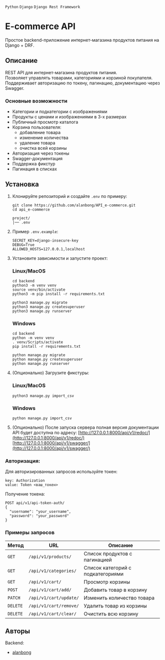 `Python` `Django` `Django Rest Framework`

# E-commerce API

Простое backend-приложение интернет-магазина продуктов питания на Django + DRF.

## Описание

REST API для интернет-магазина продуктов питания.  
Позволяет управлять товарами, категориями и корзиной покупателя.  
Поддерживает авторизацию по токену, пагинацию, документацию через Swagger.

### Основные возможности

- Категории и подкатегории с изображениями
- Продукты с ценами и изображениями в 3-х размерах
- Публичный просмотр каталога
- Корзина пользователя:
  - добавление товара
  - изменение количества
  - удаление товара
  - очистка всей корзины
- Авторизация через токены
- Swagger-документация
- Поддержка фикстур
- Пагинация в списках

## Установка
1. Клонируйте репозиторий и создайте `.env` по примеру:
    ```
    git clone https://github.com/alanbong/API_e-commerce.git
    cd api_e-commerce
    ```

    ```
    project/
    │── .env
    ```

2. Пример `.env.example`:
    ```
    SECRET_KEY=django-insecure-key
    DEBUG=True
    ALLOWED_HOSTS=127.0.0.1,localhost
    ```

3. Установите зависимости и запустите проект:
    ### Linux/MacOS
    ```
    cd backend
    python3 -m venv venv
    source venv/bin/activate
    python3 -m pip install -r requirements.txt

    python3 manage.py migrate
    python3 manage.py createsuperuser
    python3 manage.py runserver
    ```
    ### Windows
    ```
    cd backend
    python -m venv venv
    . venv/Scripts/activate
    pip install -r requirements.txt

    python manage.py migrate
    python manage.py createsuperuser
    python manage.py runserver
    ```

4. (Опционально) Загрузите фикстуры:
    ### Linux/MacOS
    ```
    python3 manage.py import_csv
    ```
    ### Windows
    ```
    python manage.py import_csv
    ```

5. (Опционально) После запуска сервера полная версия документации API будет доступна по адресу:
  [http://127.0.0.1:8000/api/v1/redoc/](http://127.0.0.1:8000/api/v1/redoc/)
  [http://127.0.0.1:8000/api/v1/swagger/](http://127.0.0.1:8000/api/v1/swagger/)



### Авторизация:
Для авторизированных запросов используйте токен:
```
key: Authorization
value: Token <ваш_токен>
```
Получение токена:
```
POST api/v1/api-token-auth/
{
  "username": "your_username",
  "password": "your_password"
}
```

### Примеры запросов
| Метод    | URL                    | Описание                          |
| -------- | ---------------------- | --------------------------------- |
| `GET`    | `/api/v1/products/`    | Список продуктов с пагинацией     |
| `GET`    | `/api/v1/categories/`  | Список категорий с подкатегориями |
| `GET`    | `/api/v1/cart/`        | Просмотр корзины                  |
| `POST`   | `/api/v1/cart/add/`    | Добавить товар в корзину          |
| `PATCH`  | `/api/v1/cart/update/` | Изменить количество товара        |
| `DELETE` | `/api/v1/cart/remove/` | Удалить товар из корзины          |
| `DELETE` | `/api/v1/cart/clear/`  | Очистить всю корзину              |


## Авторы
Backend:
- [alanbong](https://github.com/alanbong)
